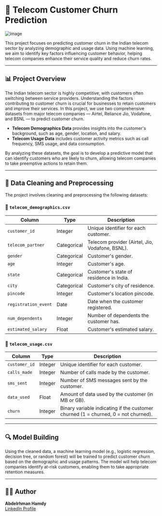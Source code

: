 # 📱 Telecom Customer Churn Prediction

![image](https://github.com/user-attachments/assets/f7750df0-bbac-457c-bca1-1703900b9f60)


This project focuses on predicting customer churn in the Indian telecom sector by analyzing demographic and usage data. Using machine learning, we aim to identify key factors influencing customer behavior, helping telecom companies enhance their service quality and reduce churn rates.

---

## 📊 Project Overview

The Indian telecom sector is highly competitive, with customers often switching between service providers. Understanding the factors contributing to customer churn is crucial for businesses to retain customers and improve their services. In this project, we use two comprehensive datasets from major telecom companies — Airtel, Reliance Jio, Vodafone, and BSNL — to predict customer churn.

- **Telecom Demographics Data** provides insights into the customer's background, such as age, gender, location, and salary.
- **Telecom Usage Data** includes customer activity metrics such as call frequency, SMS usage, and data consumption.

By analyzing these datasets, the goal is to develop a predictive model that can identify customers who are likely to churn, allowing telecom companies to take preemptive actions to retain them.

---

## 🧹 Data Cleaning and Preprocessing

The project involves cleaning and preprocessing the following datasets:

### 📁 `telecom_demographics.csv`
| Column                | Type       | Description                                           |
|-----------------------|------------|-------------------------------------------------------|
| `customer_id`         | Integer    | Unique identifier for each customer.                 |
| `telecom_partner`     | Categorical| Telecom provider (Airtel, Jio, Vodafone, BSNL).       |
| `gender`              | Categorical| Customer's gender.                                   |
| `age`                 | Integer    | Customer's age.                                      |
| `state`               | Categorical| Customer's state of residence in India.              |
| `city`                | Categorical| Customer's city of residence.                        |
| `pincode`             | Integer    | Customer's location pincode.                         |
| `registration_event`  | Date       | Date when the customer registered.                   |
| `num_dependents`      | Integer    | Number of dependents the customer has.               |
| `estimated_salary`    | Float      | Customer's estimated salary.                         |

### 📁 `telecom_usage.csv`
| Column              | Type       | Description                                           |
|---------------------|------------|-------------------------------------------------------|
| `customer_id`       | Integer    | Unique identifier for each customer.                 |
| `calls_made`        | Integer    | Number of calls made by the customer.                |
| `sms_sent`          | Integer    | Number of SMS messages sent by the customer.         |
| `data_used`         | Float      | Amount of data used by the customer (in MB or GB).   |
| `churn`             | Integer    | Binary variable indicating if the customer churned (1 = churned, 0 = not churned). |

---

## 🔍 Model Building

Using the cleaned data, a machine learning model (e.g., logistic regression, decision tree, or random forest) will be trained to predict customer churn based on the demographic and usage patterns. The model will help telecom companies identify at-risk customers, enabling them to take appropriate retention measures.

---

## 🧑‍💼 Author

**Abdelrhman Hamdy**  
[LinkedIn Profile](https://www.linkedin.com/in/abdelrahman-hamdii/)
